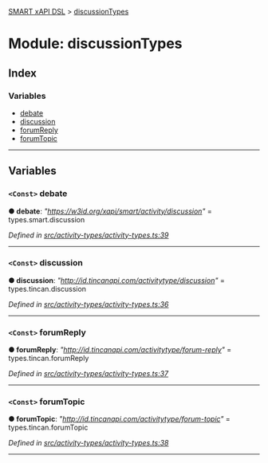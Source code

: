 [SMART xAPI DSL](../README.md) > [discussionTypes](../modules/discussiontypes.md)

# Module: discussionTypes

## Index

### Variables

* [debate](discussiontypes.md#debate)
* [discussion](discussiontypes.md#discussion)
* [forumReply](discussiontypes.md#forumreply)
* [forumTopic](discussiontypes.md#forumtopic)

---

## Variables

<a id="debate"></a>

### `<Const>` debate

**● debate**: *"https://w3id.org/xapi/smart/activity/discussion"* =  types.smart.discussion

*Defined in [src/activity-types/activity-types.ts:39](https://github.com/Gradiant/smart-xapi-dsl/blob/master/src/activity-types/activity-types.ts#L39)*

___
<a id="discussion"></a>

### `<Const>` discussion

**● discussion**: *"http://id.tincanapi.com/activitytype/discussion"* =  types.tincan.discussion

*Defined in [src/activity-types/activity-types.ts:36](https://github.com/Gradiant/smart-xapi-dsl/blob/master/src/activity-types/activity-types.ts#L36)*

___
<a id="forumreply"></a>

### `<Const>` forumReply

**● forumReply**: *"http://id.tincanapi.com/activitytype/forum-reply"* =  types.tincan.forumReply

*Defined in [src/activity-types/activity-types.ts:37](https://github.com/Gradiant/smart-xapi-dsl/blob/master/src/activity-types/activity-types.ts#L37)*

___
<a id="forumtopic"></a>

### `<Const>` forumTopic

**● forumTopic**: *"http://id.tincanapi.com/activitytype/forum-topic"* =  types.tincan.forumTopic

*Defined in [src/activity-types/activity-types.ts:38](https://github.com/Gradiant/smart-xapi-dsl/blob/master/src/activity-types/activity-types.ts#L38)*

___

